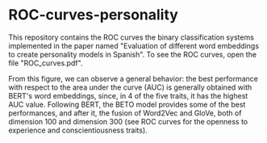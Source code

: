 # ROC-curves-personality

This repository contains the ROC curves the binary classification systems implemented in the paper named "Evaluation of different word embeddings to create personality models in Spanish". To see the ROC curves, open the file "ROC_curves.pdf".

From this figure, we can observe a general behavior: the best performance with respect to the area under the curve (AUC) is generally obtained with BERT's word embeddings, since, in 4 of the five traits, it has the highest AUC value. Following BERT, the BETO model provides some of the best performances, and after it, the fusion of Word2Vec and GloVe, both of dimension 100 and dimension 300 (see ROC curves for the openness to experience and conscientiousness traits).
